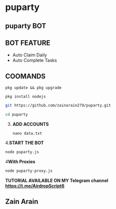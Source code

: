 # puparty

## puparty BOT

## BOT FEATURE

- Auto Claim Daily
- Auto Complete Tasks

## COOMANDS
```
pkg update && pkg upgrade
```
```
pkg install nodejs
```
   ```bash
   git https://github.com/zainarain279/puparty.git
   ```
   ```bash
   cd puparty
   ```
3. **ADD ACCOUNTS**
   ```
   nano data.txt
   ```
4.**START THE BOT**
```bash
node puparty.js
```
4**With Proxies**
```bash
node puparty-proxy.js
```

**TUTORIAL AVAILABLE ON MY Telegram channel**
**https://t.me/AirdropScript6**
## Zain Arain 
